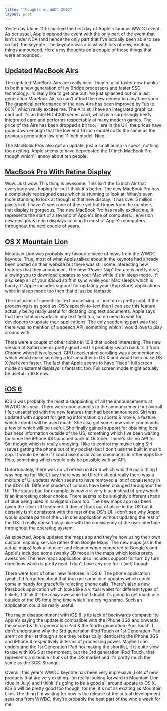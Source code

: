 ```yaml
---
title: "Thoughts on WWDC 2012"
layout: post
---
```


Yesterday (June 11th) marked the first day of Apple's famous WWDC event. As per usual, Apple opened the event with the only part of the event that isn't under NDA (and hence the only part that I've actually been able to see so far), the keynote. The keynote was a blast with lots of new, exciting things announced. Here's my thoughts on a couple of those things that were announced.

<!-- more -->

## [Updated MacBook Airs](http://www.apple.com/macbookair/)

The updated MacBook Airs are really nice. They're a lot faster now thanks to both a new generation of Ivy Bridge processors and faster SSD technology. I'd really like to get one but I've just splashed out on a last generation MacBook Air, so can't afford the new generation any time soon. The graphical performance of the new Airs has been improved by “up to 60%” which really excites me. The Airs still have an integrated graphics card but it's an Intel HD 4000 series card, which is a surprisingly beefy integrated card and performs respectably at many modern games. The price of the Airs has been dropped a bit too. Here in the UK, the prices have gone down enough that the low end 13 inch model costs the same as the previous generation low end 11 inch model. Nice. 

The MacBook Pros also got an update, just a small bump in specs, nothing too exciting. Apple seems to have deprecated the 17 inch MacBook Pro though which'll annoy about ten people. 

## [MacBook Pro With Retina Display](http://www.apple.com/macbook-pro/)

Wow. Just wow. This thing is awesome. This isn't the 15 inch Air that everybody was hoping for but I think it's better. The new MacBook Pro has a completely redesigned case which is stunning to look at. What's even more stunning to look at though is that new display. It has over 5 million pixels in it. I haven't seen one of these yet but I know from the numbers, that display is gorgeous. The new MacBook Pro has really excited me, it represents the start of a revamp of Apple's line of computers. I envision new designs & retina displays coming to most of Apple's computers throughout the next couple of years. 

## [OS X Mountain Lion](http://www.apple.com/osx/)

Mountain Lion was probably my favourite piece of news from the WWDC keynote. True, most of what Apple talked about in the keynote had already been posted on their website but there was still some interesting new features that they announced. The new “Power Nap” feature is pretty neat, allowing you to download updates to your Mac while it's in sleep mode. It'll also keep all of your iCloud stuff in sync while your Mac sleeps which is handy. If Apple includes support for updating your (App Store) applications while in sleep mode too then that'd just be fantastic.

The inclusion of speech-to-text processing in Lion too is pretty cool. If the processing is as good as iOS's speech-to-text then I can see this feature actually being really useful for dictating long text documents. Apple says that the dictation works in any text field too, so no need to wait for developers to update their applications. The only saddening part was that there was no mention of a speech API, something which I would love to play around with. 

There were a couple of other tidbits in 10.8 that looked interesting. The new version of Safari seems pretty good and I'll probably switch back to it from Chrome when it is released. GPU accelerated scrolling was also mentioned, which would make scrolling a lot smoother in OS X and would help make OS X *feel* even faster. The fact that Apple seems to have “fixed” full screen mode on external displays is fantastic too. Full screen mode might actually be useful in 10.8 now. 

## [iOS 6](http://www.apple.com/ios/ios6/) 

iOS 6 was probably the most disappointing of all the announcements at WWDC this year. There were good aspects to the announcement but overall I felt unsatisfied with the new features that had been announced. Siri was updated with support for getting information on sports & movie, a feature which I doubt will be used much. She also got some new voice commands, a few of which will be useful. She finally gained support for obtaining local business information outside of the US, something which I've been waiting for since the iPhone 4S launched back in October. There's still no API for Siri though which is really annoying. I like to control my music using Siri (saves getting the phone out of my pocket) but I don't use the built in music app. It would be nice if I could use music voice commands in other apps like Rdio, something which would only be possible with an API. 

Unfortunately, there was no UI refresh in iOS 6 which was the main thing I was hoping for. Well, I say there was no UI refresh but really there was a mixture of UI updates which seems to have removed a lot of consistency in the iOS's UI. Different shades of colours have been changed throughout the UI. The status bar, for example, is now a silvery blue instead of grey which is an interesting colour choice. There seems to be a slightly different shade of blue being used in navigation bars too. The new maps app has been given the silver UI treatment. It doesn't look out of place in the OS but it certainly isn't consistent with the rest of the OS's UI. I don't see why Apple would update parts of the UI in one application without updating the rest of the OS. It really doesn't play nice with the consistency of the user interface throughout the operating system. 

As expected, Apple updated the maps app and they're now using their own custom mapping service rather than Google Maps. The new maps (as in the actual maps) look a lot nicer and cleaner when compared to Google's and Apple's included some swanky 3D mode in the maps which looks pretty awesome. The new maps application also includes support for turn by turn directions which is pretty neat. I don't have any use for it (yet) though. 

There were tons of other new features in iOS 6. The phone application (yeah, I'd forgotten about that too) got some nice updates which could come in handy for gracefully rejecting phone calls. There's also a new Passbook application which looks like a virtual wallet for different types of tickets. I think it'll be *really* awesome but I doubt it's going to get much use outside of the US for a long time which is a crying shame. Such an application could be really useful. 

The major disappointment with iOS 6 is its lack of backwards compatibility. Apple's saying the update is compatible with the iPhone 3GS and onwards, the second & third generation iPad & the fourth generation iPod Touch. I don't understand why the 3rd generation iPod Touch or 1st Generation iPad aren't on the list though since they're basically identical to the iPhone 3GS and iPhone 4 respectively in terms of processing power. Maybe I can understand the 1st Generation iPad not making the shortlist, it is quite slow to use with iOS 5 at the moment, but the 3rd generation iPod Touch, that represents a sizeable chunk of the iOS market and it's pretty much the same as the 3GS. Strange. 

Overall, this year's WWDC keynote has been very impressive. Lots of new products that are very exciting. I'm really looking forward to Mountain Lion (due in July) and I think it's going to be a good all around update to OS X. iOS 6 will be pretty good too though, for me, it's not as exciting as Mountain Lion. The thing I'm waiting for now is the release of the actual development sessions from WWDC, they're probably the best part of the whole week for me.